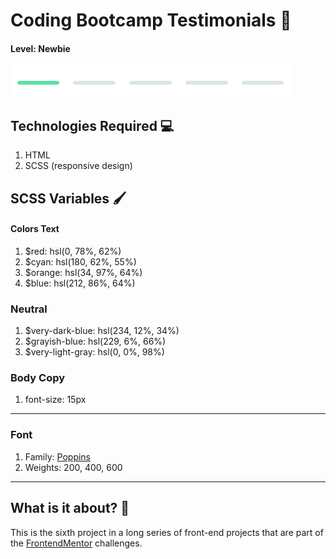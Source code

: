 # Coding Bootcamp Testimonials 💬

#### Level: Newbie  
![image info](./level.png)

## Technologies Required 💻

1. HTML
2. SCSS (responsive design)

## SCSS Variables 🖌

#### Colors Text

1. $red: hsl(0, 78%, 62%)
2. $cyan: hsl(180, 62%, 55%)
3. $orange: hsl(34, 97%, 64%)
4. $blue: hsl(212, 86%, 64%)

### Neutral 

1. $very-dark-blue: hsl(234, 12%, 34%)
2. $grayish-blue: hsl(229, 6%, 66%)
3. $very-light-gray: hsl(0, 0%, 98%)

### Body Copy

1. font-size: 15px

--- 

### Font

1. Family: [Poppins](https://fonts.google.com/specimen/Poppins)
2. Weights: 200, 400, 600

---

## What is it about? 🤔

This is the sixth project in a long series of front-end projects that are part of the [FrontendMentor](https://www.frontendmentor.io/challenges) challenges.
